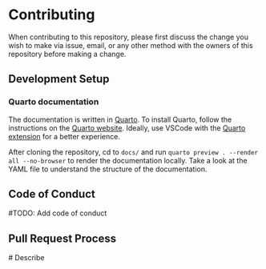 # Contributing

When contributing to this repository, please first discuss the change you wish to make via issue,
email, or any other method with the owners of this repository before making a change. 

## Development Setup

### Quarto documentation

The documentation is written in [Quarto](https://quarto.org/). To install Quarto, follow the instructions on the [Quarto website](https://quarto.org/docs/getting-started/installation.html). Ideally, use VSCode with the [Quarto extension](https://marketplace.visualstudio.com/items?itemName=quarto-dev.quarto-vscode) for a better experience.

After cloning the repository, cd to `docs/` and run `quarto preview . --render all --no-browser` to render the documentation locally. Take a look at the YAML file to understand the structure of the documentation.

## Code of Conduct

\#TODO: Add code of conduct

## Pull Request Process

\# Describe